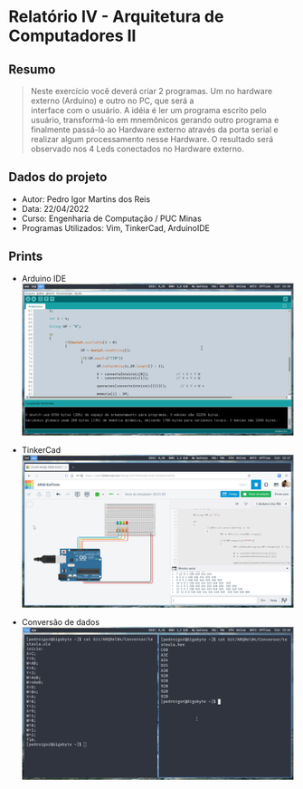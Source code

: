 # Relatório IV - Arquitetura de Computadores II

## Resumo
> Neste  exercício  você  deverá  criar  2  programas.  Um  no  hardware  externo  (Arduino)  e  outro  no  PC,  que  será  a  
interface  com  o  usuário.  A  idéia  é  ler  um  programa  escrito  pelo  usuário,  transformá-lo  em  mnemônicos  gerando 
outro programa e finalmente passá-lo ao Hardware externo através da porta serial e realizar algum processamento 
nesse Hardware. O resultado será observado nos 4 Leds conectados no Hardware externo.

## Dados do projeto
* Autor: Pedro Igor Martins dos Reis
* Data: 22/04/2022
* Curso: Engenharia de Computação / PUC Minas
* Programas Utilizados: Vim, TinkerCad, ArduinoIDE

## Prints

* Arduino IDE
![](https://raw.githubusercontent.com/pigor12/relatorioarqII/main/Prints/printArduino.png)

* TinkerCad
![](https://raw.githubusercontent.com/pigor12/relatorioarqII/main/Prints/printTikerCad.png)

* Conversão de dados
![](https://raw.githubusercontent.com/pigor12/relatorioarqII/main/Prints/printConversor.png)
